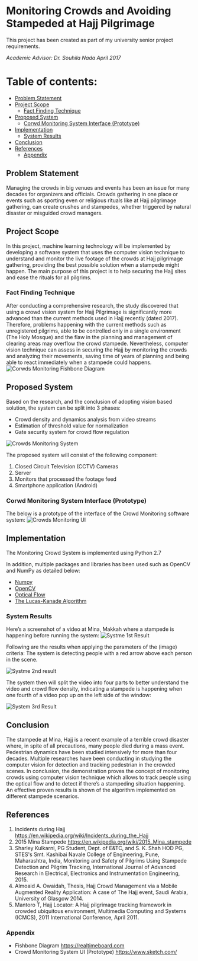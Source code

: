 # Monitoring Crowds and Avoiding Stampeded at Hajj Pilgrimage

This project has been created as part of my university senior project requirements.

*Academic Advisor: Dr. Souhila Nada*
*April 2017*

# Table of contents:

- [Problem Statement](##Problem-Statement)
- [Project Scope](##Project-Scope)
  * [Fact Finding Technique](#Fact-Finding-Technique)
- [Proposed System](##Proposed-System)
  * [Corwd Monitoring System Interface (Prototype)](###Corwd-Monitoring-System-Interface-(Prototype))
- [Implementation](##Implementation)
  * [System Results](###System-Results)
- [Conclusion](##Conclusion)
- [References](##References)
  * [Appendix](###Appendix)


## Problem Statement
Managing the crowds in big venues and events has been an issue for many decades for organizers and officials.
Crowds gathering in one place or events such as sporting even or religious rituals like at Hajj pilgrimage gathering, can create crushes and stampedes, whether triggered by natural disaster or misguided crowd managers.


## Project Scope
In this project, machine learning technology will be implemented by developing a software system that uses the computer vision technique to understand and monitor the live footage of the crowds at Hajj pilgrimage gathering, providing the best possible solution when a stampede might happen.
The main purpose of this project is to help securing the Hajj sites and ease the rituals for all pilgrims.

### Fact Finding Technique
After conducting a comprehensive research, the study discovered that using a crowd vision system for Hajj Pilgrimage is significantly more advanced than the current methods used in Hajj recently (dated 2017). Therefore, problems happening with the current methods such as unregistered pilgrims, able to be controlled only in a single environment (The Holy Mosque) and the flaw in the planning and management of clearing areas may overflow the crowd stampede. Nevertheless, computer vision technique can assess in securing the Hajj by monitoring the crowds and analyzing their movements, saving time of years of planning and being able to react immediately when a stampede could happens.
<img src="/Images/fishbone-diagram.jpg" alt="Corwds Monitoring Fishbone Diagram">


## Proposed System
Based on the research, and the conclusion of adopting vision based solution, the system can be split into 3 phases:
* Crowd density and dynamics analysis from video streams
* Estimation of threshold value for normalization
* Gate security system for crowd flow regulation

<img src="/Images/corwd-monitoring-arch.png" alt="Crowds Monitoring System">

The proposed system will consist of the following component:
1.	Closed Circuit Television (CCTV) Cameras
2.	Server
3.	Monitors that processed the footage feed
4.	Smartphone application (Android)

### Corwd Monitoring System Interface (Prototype)
The below is a prototype of the interface of the Crowd Monitoring software system:
<img src="/Images/corwd-monitoring-UI.png" alt="Crowds Monitoring UI">


## Implementation
The Monitoring Crowd System is implemented using Python 2.7

In addition, multiple packages and libraries has been used such as OpenCV and NumPy as detailed below:
* [Numpy](https://numpy.org/)
* [OpenCV](https://opencv.org/)
* [Optical Flow](https://opencv-python-tutroals.readthedocs.io/en/latest/py_tutorials/py_video/py_lucas_kanade/py_lucas_kanade.html)
* [The Lucas-Kanade Algorithm](https://en.wikipedia.org/wiki/Lucas%E2%80%93Kanade_method)

### System Results
Here’s a screenshot of a video at Mina, Makkah where a stampede is happening before running the system:
<img src="/Images/result1.png" alt="Systme 1st Result">

Following are the results when applying the parameters of the (image) criteria:
The system is detecting people with a red arrow above each person in the scene.

<img src="/Images/result2.png" alt="Systme 2nd result">

The system then will split the video into four parts to better understand the video and crowd flow density, indicating a stampede is happening when one fourth of a video pop up on the left side of the window:

<img src="/Images/result3.png" alt="System 3rd Result">


## Conclusion
The stampede at Mina, Hajj is a recent example of a terrible crowd disaster where, in spite of all precautions, many people died during a mass event. Pedestrian dynamics have been studied intensively for more than four decades. 
Multiple researches have been conducting in studying the computer vision for detection and tracking pedestrian in the crowded scenes.
In conclusion, the demonstration proves the concept of monitoring crowds using computer vision technique which allows to track people using the optical flow and to detect if there’s a stampeding situation happening. An effective proven results is shown of the algorithm implemented on different stampede scenarios.


## References
1. Incidents during Hajj https://en.wikipedia.org/wiki/Incidents_during_the_Hajj
2. 2015 Mina Stampede https://en.wikipedia.org/wiki/2015_Mina_stampede
3. Sharley Kulkarni, PG Student, Dept. of E&TC,  and S. K. Shah HOD PG, STES's Smt. Kashibai Navale College of Engineering, Pune, Maharashtra, India,  Monitoring and Safety of Pilgrims Using Stampede Detection and Pilgrim Tracking, International Journal of Advanced Research in Electrical, Electronics and Instrumentation Engineering, 2015.
4. Almoaid A. Owaidah, Thesis, Hajj Crowd Management via a Mobile Augmented Reality Application: A case of The Hajj event, Saudi Arabia, University of Glasgow 2014. 
5. Mantoro T, Hajj Locator: A Hajj pilgrimage tracking framework in crowded ubiquitous environment, Multimedia Computing and Systems (ICMCS), 2011 International Conference, April 2011. 

### Appendix
* Fishbone Diagram https://realtimeboard.com 
* Crowd Monitoring System UI (Prototype) https://www.sketch.com/

